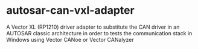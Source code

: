 # autosar-can-vxl-adapter
A Vector XL (RP1210) driver adapter to substitute the CAN driver in an AUTOSAR classic architecture in order to tests the communication stack in Windows using Vector CANoe or Vector CANalyzer
